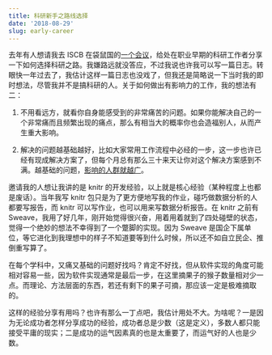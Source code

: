 ```yaml
---
title: 科研新手之路线选择
date: '2018-08-29'
slug: early-career
---
```


去年有人想请我去 ISCB 在袋鼠国的[一个会议](https://iscbasc2018.com/early-career-researchers-day/)，给处在职业早期的科研工作者分享一下如何选择科研之路。我嫌路远就没答应，不过我说也许我可以写一篇日志。转眼快一年过去了，我估计这样一篇日志也没戏了，但我还是简略说一下当时我的即时想法，尽管我并不是搞科研的人。关于如何做出有影响力的工作，我的想法有二：

1. 不用看远方，就看你自身能感受到的非常痛苦的问题。如果你能解决自己的一个非常痛而且频繁出现的痛点，那么有相当大的概率你也会造福别人，从而产生重大影响。

1. 解决的问题越基础越好，比如大家常用工作流程中必经的一步，这一步也许已经有现成解决方案了，但每个月总有那么三十来天让你对这个解决方案感到不满。越基础的问题，[影响的人群就越广](https://twitter.com/haroldpollack/status/1033361721824608256)。

邀请我的人想让我讲的是 knitr 的开发经验，以上就是核心经验（某种程度上也都是废话）。当年我写 knitr 包只是为了更方便地写我的作业，碰巧做数据分析的人都要写报告，而 knitr 可以写作业，也可以用来写数据分析报告。在 knitr 之前有 Sweave，我用了好几年，刚开始觉得很兴奋，用着用着就到了四处碰壁的状态，觉得一个绝妙的想法不幸得到了一个蹩脚的实现。因为 Sweave 是国企下属单位，等它进化到我理想中的样子不知道要等到什么时候，所以还不如自立民企、推倒重写算了。

在每个学科中，又痛又基础的问题好找吗？肯定不好找，但从软件实现的角度可能相对容易一些，因为软件实现通常是最后一步，在这里摘果子的猴子数量相对少一点。而理论、方法层面的东西，若还有剩下的果子可摘，那应该一定是极难摘取的。

这样的经验分享有用吗？也许有那么一丁点吧，我估计用处不大。为啥呢？一是因为无论成功者怎样分享成功的经验，成功者总是少数（这是定义），多数人都只能接受平庸的现实；二是成功的运气因素真的也是太重要了，而运气好的人也是少数。
